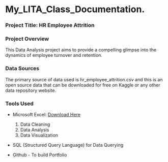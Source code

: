 # My_LITA_Class_Documentation.

### Project Title: HR Employee Attrition

### Project Overview
This Data Analysis project aims to provide a compelling glimpse into the dynamics of employee turnover and retention.

### Data Sources
The primary source of data used is hr_employee_attrition.csv and this is an open source data that can be downloaded for free on Kaggle or any other data repository website.

### Tools Used
- Microsoft Excel: [Download Here](https://www.kaggle.com/datasets/pavansubhasht/ibm-hr-analytics-attrition-dataset)
  1. Data Cleaning
  2. Data Analysis
  3. Data Visualization
    
- SQL (Structured Query Language) for Data Querying
- Github - To build Portfolio
